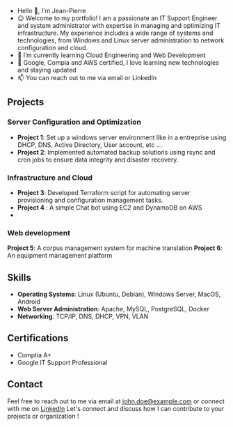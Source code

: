 <!-- ### Hi there 👋 -->
- Hello 👋, I'm Jean-Pierre
- 😐 Welcome to my portfolio! I am a passionate an IT Support Engineer and system administrator with expertise in managing and optimizing IT infrastructure. My experience includes a wide range of systems and technologies, from Windows and Linux server administration to network configuration and cloud.
- 🌱 I’m currently learning Cloud Engineering and Web Development
- 📖 Google, Compia and AWS certified, I love learning new technologies and
  staying updated
- 📫 You can reach out to me via email or LinkedIn

## Projects
### Server Configuration and Optimization
- **Project 1**: Set up a windows server environment like in a entreprise using DHCP, DNS, Active Directory, User account, etc ...
- **Project 2**: Implemented automated backup solutions using rsync and cron jobs to ensure data integrity and disaster recovery.

### Infrastructure and Cloud
- **Project 3**: Developed Terraform script for automating server provisioning and configuration management tasks.
- **Project 4** : A simple Chat bot using EC2 and DynamoDB on AWS
- 
### Web development
**Project 5**: A corpus management system for machine translation
**Project 6**: An equipment management platform


<!--
- **Project 4**: Implemented monitoring solutions with Nagios and Prometheus to detect and respond to system issues proactively.
### Security Hardening
- **Project 5**: Hardened server security by implementing firewall rules, SELinux policies, and regular security audits.
- **Project 6**: Conducted vulnerability assessments and penetration testing to identify and remediate security vulnerabilities.
-->

## Skills
- **Operating Systems**: Linux (Ubuntu, Debian), Windows Server, MacOS, Android
- **Web Server Administration**: Apache, MySQL, PostgreSQL, Docker
- **Networking**: TCP/IP, DNS, DHCP, VPN, VLAN
  
## Certifications
- Comptia A+
- Google IT Support Professional

## Contact
Feel free to reach out to me via email at john.doe@example.com or connect with me on [LinkedIn](https://www.linkedin.com/in/jeanpierregbedjissi)
Let's connect and discuss how I can contribute to your projects or organization !









<!--
**jeanpierrecaleb/jeanpierrecaleb** is a ✨ _special_ ✨ repository because its `README.md` (this file) appears on your GitHub profile.

Here are some ideas to get you started:

- 🔭 I’m currently working on ...
- 🌱 I’m currently learning ...
- 👯 I’m looking to collaborate on ...
- 🤔 I’m looking for help with ...
- 💬 Ask me about ...
- 📫 How to reach me: ...
- 😄 Pronouns: ...
- ⚡ Fun fact: ...
-->
